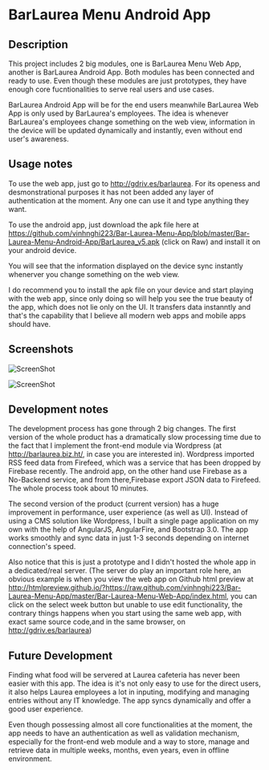 BarLaurea Menu Android App
================
Description 
-------
This project includes 2 big modules, one is BarLaurea Menu Web App, another is BarLaurea Android App. Both modules has been connected and ready to use. Even though these modules are just prototypes, they have enough core fucntionalities to serve real users and use cases.

BarLaurea Android App will be for the end users meanwhile BarLaurea Web App is only used by BarLaurea's employees. The idea is whenever BarLaurea's employees change something on the web view, information in the device will be updated dynamically and instantly, even without end user's awareness.

Usage notes
-------
To use the web app, just go to http://gdriv.es/barlaurea.
For its openess and desmonstrational purposes it has not been added any layer of authentication at the moment. Any one can use it and type anything they want.

To use the android app, just download the apk file here at https://github.com/vinhnghi223/Bar-Laurea-Menu-App/blob/master/Bar-Laurea-Menu-Android-App/BarLaurea_v5.apk (click on Raw) and install it on your android device. 

You will see that the information displayed on the device sync instantly whenerver you change something on the web view.

I do recommend you to install the apk file on your device and start playing with the web app, since only doing so will help you see the true beauty of the app, which does not lie only on the UI. It transfers data instanntly and that's the capability that I believe all modern web apps and mobile apps should have.

Screenshots
-------
![ScreenShot](https://raw.githubusercontent.com/vinhnghi223/Bar-Laurea-Menu-App/master/BarLaurea-2.png)


![ScreenShot](https://raw.githubusercontent.com/vinhnghi223/Bar-Laurea-Menu-App/master/BarLaurea-1.png)

Development notes
-------
The development process has gone through 2 big changes. The first version of the whole product has a dramatically slow processing time due to the fact that I implement the front-end module via Wordpress (at http://barlaurea.biz.ht/, in case you are interested in). Wordpress imported RSS feed data from Firefeed, which was a service that has been dropped by Firebase recently. The android app, on the other hand use Firebase as a No-Backend service, and from there,Firebase export JSON data to Firefeed. The whole process took about 10 minutes.

The second version of the product (current version) has a huge improvement in performance, user experience (as well as UI). Instead of using a CMS solution like Wordpress, I built a single page application on my own with the help of AngularJS, AngularFire, and Bootstrap 3.0. The app works smoothly and sync data in just 1-3 seconds depending on internet connection's speed. 

Also notice that this is just a prototype and I didn't hosted the whole app in a dedicated/real server. (The server do play an important role here, an obvious example is when you view the web app  on Github html preview at http://htmlpreview.github.io/?https://raw.github.com/vinhnghi223/Bar-Laurea-Menu-App/master/Bar-Laurea-Menu-Web-App/index.html, you can click on the select week button but unable to use edit functionality, the contrary things happens when you start using the same web app, with exact same source code,and in the same browser, on http://gdriv.es/barlaurea)

Future Development
-------
Finding what food will be servered at Laurea cafeteria has never been easier with this app. The idea is it's not only easy to use for the direct users, it also helps Laurea employees a lot in inputing, modifying and managing entries without any IT knowledge. The app syncs dynamically and offer a good user experience. 

Even though possessing almost all core functionalities at the moment, the app needs to have an authentication as well as validation mechanism, especially for the front-end web module and a way to store, manage and retrieve data in multiple weeks, months, even years, even in offline environment.



